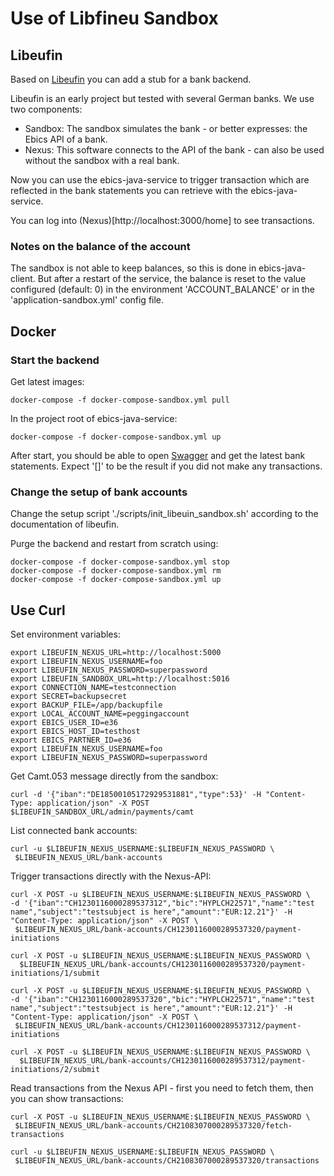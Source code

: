 # Use of Libfineu Sandbox

## Libeufin

Based on [Libeufin](https://docs.taler.net/libeufin/index.html) you can add a
stub for a bank backend. 

Libeufin is an early project but tested with several German banks. We use two 
components: 

- Sandbox: The sandbox simulates the bank - or better expresses: the Ebics API of a bank. 
- Nexus: This software connects to the API of the bank - can also be used without 
the sandbox with a real bank. 

Now you can use the ebics-java-service to trigger transaction which are reflected 
in the bank statements you can retrieve with the ebics-java-service. 

You can log into (Nexus)[http://localhost:3000/home] to see transactions. 

### Notes on the balance of the account

The sandbox is not able to keep balances, so this is done in 
ebics-java-client. But after a restart of the service, the balance is reset 
to the value configured (default: 0) in the  environment 'ACCOUNT_BALANCE'
or in the 'application-sandbox.yml' config file. 


## Docker

### Start the backend

Get latest images: 

	docker-compose -f docker-compose-sandbox.yml pull

In the project root of ebics-java-service:

	docker-compose -f docker-compose-sandbox.yml up

After start, you should be able to open 
[Swagger](http://localhost:8093/ebics/swagger-ui/?url=/ebics/v2/api-docs/#/ebics-controller/getPaymentsUsingGET) and get the latest bank statements. Expect '[]' to be the result if you did not make any transactions. 

### Change the setup of bank accounts

Change the setup script './scripts/init_libeuin_sandbox.sh' according to the documentation of libeufin. 

Purge the backend and restart from scratch using: 

	docker-compose -f docker-compose-sandbox.yml stop
	docker-compose -f docker-compose-sandbox.yml rm
	docker-compose -f docker-compose-sandbox.yml up

## Use Curl

Set environment variables: 

	export LIBEUFIN_NEXUS_URL=http://localhost:5000
	export LIBEUFIN_NEXUS_USERNAME=foo
	export LIBEUFIN_NEXUS_PASSWORD=superpassword
	export LIBEUFIN_SANDBOX_URL=http://localhost:5016
	export CONNECTION_NAME=testconnection
	export SECRET=backupsecret
	export BACKUP_FILE=/app/backupfile
	export LOCAL_ACCOUNT_NAME=peggingaccount
	export EBICS_USER_ID=e36
	export EBICS_HOST_ID=testhost
	export EBICS_PARTNER_ID=e36
	export LIBEUFIN_NEXUS_USERNAME=foo
	export LIBEUFIN_NEXUS_PASSWORD=superpassword


Get Camt.053 message directly from the sandbox: 

	curl -d '{"iban":"DE18500105172929531881","type":53}' -H "Content-Type: application/json" -X POST $LIBEUFIN_SANDBOX_URL/admin/payments/camt

List connected bank accounts: 

	curl -u $LIBEUFIN_NEXUS_USERNAME:$LIBEUFIN_NEXUS_PASSWORD \
	 $LIBEUFIN_NEXUS_URL/bank-accounts



Trigger transactions directly with the Nexus-API: 
	
	curl -X POST -u $LIBEUFIN_NEXUS_USERNAME:$LIBEUFIN_NEXUS_PASSWORD \
	-d '{"iban":"CH1230116000289537312","bic":"HYPLCH22571","name":"test name","subject":"testsubject is here","amount":"EUR:12.21"}' -H "Content-Type: application/json" -X POST \
	 $LIBEUFIN_NEXUS_URL/bank-accounts/CH1230116000289537320/payment-initiations 
	
	curl -X POST -u $LIBEUFIN_NEXUS_USERNAME:$LIBEUFIN_NEXUS_PASSWORD \
	  $LIBEUFIN_NEXUS_URL/bank-accounts/CH1230116000289537320/payment-initiations/1/submit
	
	curl -X POST -u $LIBEUFIN_NEXUS_USERNAME:$LIBEUFIN_NEXUS_PASSWORD \
	-d '{"iban":"CH1230116000289537320","bic":"HYPLCH22571","name":"test name","subject":"testsubject is here","amount":"EUR:12.21"}' -H "Content-Type: application/json" -X POST \
	 $LIBEUFIN_NEXUS_URL/bank-accounts/CH1230116000289537312/payment-initiations 
	
	curl -X POST -u $LIBEUFIN_NEXUS_USERNAME:$LIBEUFIN_NEXUS_PASSWORD \
	  $LIBEUFIN_NEXUS_URL/bank-accounts/CH1230116000289537312/payment-initiations/2/submit

Read transactions from the Nexus API - first you need to fetch them, 
then you can show transactions: 

	curl -X POST -u $LIBEUFIN_NEXUS_USERNAME:$LIBEUFIN_NEXUS_PASSWORD \
	 $LIBEUFIN_NEXUS_URL/bank-accounts/CH2108307000289537320/fetch-transactions
	
	curl -u $LIBEUFIN_NEXUS_USERNAME:$LIBEUFIN_NEXUS_PASSWORD \
	 $LIBEUFIN_NEXUS_URL/bank-accounts/CH2108307000289537320/transactions


